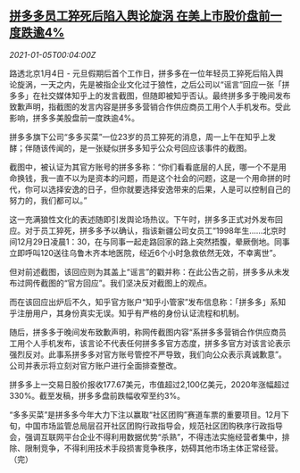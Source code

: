 <!--1609806199000-->
[拼多多员工猝死后陷入舆论旋涡 在美上市股价盘前一度跌逾4%](https://cn.reuters.com/article/pinduoduo-0104-mon-idCNKBS29A005)
------

<div><i>2021-01-05T00:04:00Z</i></div><p>路透北京1月4日 - 元旦假期后首个工作日，拼多多在一位年轻员工猝死后陷入舆论旋涡，一天之内，先是被指企业文化过于狼性，之后公司以“谣言”回应一张「拼多多」在社交媒体知乎上的发言截图，但随即被知乎否认。最终拼多多于晚间发布致歉声明，指截图的发言内容是拼多多营销合作供应商员工用个人手机发布。受此影响，拼多多美股盘前一度跌逾4%。</p><p>拼多多旗下公司“多多买菜”一位23岁的员工猝死的消息，周一上午在知乎上发酵；伴随该传闻的，是一张疑似拼多多知乎公众号回应该事件的截图。</p><p>截图中，被认证为其官方账号的拼多多称：“你们看看底层的人民，哪一个不是用命换钱，我一直不以为是资本的问题，而是这个社会的问题，这是一个用命拼的时代，你可以选择安逸的日子，但你就要选择安逸带来的后果，人是可以控制自己的努力的，我们都可以。”</p><p>这一充满狼性文化的表述随即引发舆论场热议。下午时，拼多多正式对外发布回应。对于员工猝死，拼多多予以确认，指该新疆公司女员工“1998年生……北京时间12月29日凌晨1：30，在与同事一起走路回家的路上突然捂腹，晕厥倒地。同事立即呼叫120送往乌鲁木齐本地医院，经近6个小时急救依然无效，不幸离世”。</p><p>但对前述截图，该回应则为其盖上“谣言”的戳并称：在此公告之前，拼多多从未发布过网传截图的“官方回应”。我们坚决反对截图上的观点。</p><p>而在该回应出炉后不久，知乎官方账户“知乎小管家”发布信息称：「拼多多」系知乎注册用户，其身份真实无误。知乎有严格的身份认证流程和机制。</p><p>随后，拼多多于晚间发布致歉声明，称网传截图内容“系拼多多营销合作供应商员工用个人手机发布，该言论不代表任何拼多多官方态度，拼多多官方对该言论表示强烈反对。此事系拼多多对官方账号管控不严导致，我们向公众表示真诚歉意”。公司并表示将立刻对官方账户进行全面排查整改。</p><p>拼多多上一交易日股价报收177.67美元，市值超过2,100亿美元，2020年涨幅超过330%。截至发稿，拼多多盘前跌幅收窄至约3%。</p><p>“多多买菜”是拼多多今年大力下注以赢取“社区团购”赛道车票的重要项目。12月下旬，中国市场监管总局层召开社区团购行政指导会，规范社区团购秩序行政指导会，强调互联网平台企业不得利用数据优势“杀熟”，不得违法实施经营者集中，排除、限制竞争，不得利用技术手段损害竞争秩序，妨碍其他市场主体正常经营。（完）</p>
